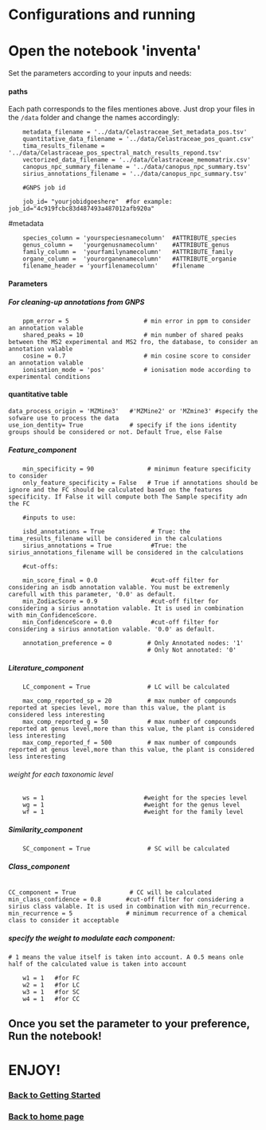 <h1>Configurations and running</h1>

# Open the notebook 'inventa' 

Set the parameters according to your inputs and needs:

#### paths 

Each path corresponds to the files mentiones above. Just drop your files in the `/data` folder and change the names accordingly: 

```
    metadata_filename = '../data/Celastraceae_Set_metadata_pos.tsv'
    quantitative_data_filename = '../data/Celastraceae_pos_quant.csv'
    tima_results_filename = '../data/Celastraceae_pos_spectral_match_results_repond.tsv'
    vectorized_data_filename = '../data/Celastraceae_memomatrix.csv'
    canopus_npc_summary_filename = '../data/canopus_npc_summary.tsv'
    sirius_annotations_filename = '../data/canopus_npc_summary.tsv'

    #GNPS job id

    job_id= "yourjobidgoeshere"  #for example: job_id="4c919fcbc83d487493a487012afb920a"

```

#metadata

```
    species_column = 'yourspeciesnamecolumn'  #ATTRIBUTE_species
    genus_column =   'yourgenusnamecolumn'    #ATTRIBUTE_genus
    family_column =  'yourfamilynamecolumn'   #ATTRIBUTE_family
    organe_column =  'yourorganenamecolumn'   #ATTRIBUTE_organie
    filename_header = 'yourfilenamecolumn'    #filename
```

#### Parameters


##### For cleaning-up annotations from GNPS 

```
    ppm_error = 5                     # min error in ppm to consider an annotation valable
    shared_peaks = 10                 # min number of shared peaks between the MS2 experimental and MS2 fro, the database, to consider an annotation valable
    cosine = 0.7                      # min cosine score to consider an annotation valable
    ionisation_mode = 'pos'           # ionisation mode according to experimental conditions
```
#### quantitative table

```
data_process_origin = 'MZMine3'   #'MZMine2' or 'MZmine3' #specify the sofware use to process the data
use_ion_dentity= True             # specify if the ions identity groups should be considered or not. Default True, else False
```

##### Feature_component

```
    min_specificity = 90               # minimun feature specificity to consider
    only_feature_specificity = False   # True if annotations should be ignore and the FC should be calculated based on the features specificity. If False it will compute both The Sample specifity adn the FC

    #inputs to use: 

    isbd_annotations = True             # True: the tima_results_filename will be considered in the calculations
    sirius_annotations = True           #True: the sirius_annotations_filename will be considered in the calculations

    #cut-offs: 

    min_score_final = 0.0               #cut-off filter for considering an isdb annotation valable. You must be extremenly carefull with this parameter, '0.0' as default.
    min_ZodiacScore = 0.9               #cut-off filter for considering a sirius annotation valable. It is used in combination with min_ConfidenceScore.
    min_ConfidenceScore = 0.0           #cut-off filter for considering a sirius annotation valable. '0.0' as default.

    annotation_preference = 0          # Only Annotated nodes: '1' 
                                       # Only Not annotated: '0'
```

##### Literature_component

```
    LC_component = True                # LC will be calculated
    
    max_comp_reported_sp = 20          # max number of compounds reported at species level, more than this value, the plant is considered less interesting
    max_comp_reported_g = 50           # max number of compounds reported at genus level,more than this value, the plant is considered less interesting
    max_comp_reported_f = 500          # max number of compounds reported at genus level,more than this value, the plant is considered less interesting
```
###### weight for each taxonomic level 
```
    ws = 1                            #weight for the species level
    wg = 1                            #weight for the genus level
    wf = 1                            #weight for the family level 
```

##### Similarity_component

```
    SC_component = True                # SC will be calculated

```

##### Class_component

```
    
CC_component = True               # CC will be calculated
min_class_confidence = 0.8       #cut-off filter for considering a sirius class valable. It is used in combination with min_recurrence.
min_recurrence = 5               # minimum recurrence of a chemical class to consider it acceptable
```

##### specify the weight to modulate each component:

    # 1 means the value itself is taken into account. A 0.5 means onle half of the calculated value is taken into account

```
    w1 = 1   #for FC        
    w2 = 1   #for LC
    w3 = 1   #for SC
    w4 = 1   #for CC
```


## Once you set the parameter to your preference, Run the notebook!

# ENJOY! 


### [Back to Getting Started](getting-started.md)
### [Back to home page](index.md)

